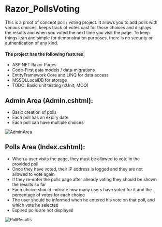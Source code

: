 # Razor_PollsVoting
This is a proof of concept poll / voting project. It allows you to add polls with various choices, keeps track of votes cast for those choices and displays the results and when you voted the next time you visit the page. To keep things lean and simple for demonstration purposes, there is no security or authentication of any kind.

#### The project has the following features:
* ASP.NET Razor Pages
* Code-First data models / data-migrations
* EntityFramework Core and LINQ for data access
* MSSQLLocalDB for storage
* TODO: Basic unit testing (xUnit, MOQ)

## Admin Area (Admin.cshtml):

* Basic creation of polls
* Each poll has an expiry date
* Each poll can have multiple choices

![AdminArea](https://user-images.githubusercontent.com/68229225/121529250-82e63a80-c9fc-11eb-829f-552d4b7e0839.png)

## Polls Area (Index.cshtml):

* When a user visits the page, they must be allowed to vote in the provided poll
* Once they have voted, their IP address is logged and they are not allowed to vote again
* If they re-enter the polls page after already voting they should be shown the results so far
* Each choice should indicate how many users have voted for it and the percentage of votes for each choice
* The user should be informed when he entered his vote on that poll, and which vote he selected
* Expired polls are not displayed

![PollResults](https://user-images.githubusercontent.com/68229225/121528632-f3d92280-c9fb-11eb-9906-28a874874c31.png)
